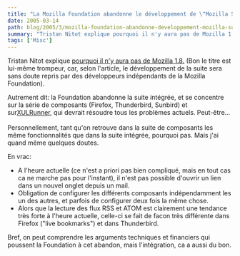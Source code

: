 ```yaml
---
title: "La Mozilla Foundation abandonne le développement de \"Mozilla Suite\""
date: 2005-03-14
path: blog/2005/3/mozilla-foundation-abandonne-developpement-mozilla-suite
summary: "Tristan Nitot explique pourquoi il n'y aura pas de Mozilla 1.8."
tags: ['Misc']
---
```


Tristan Nitot explique <a href="http://standblog.org/blog/2005/03/11/93114053-pourquoi-il-ny-aura-pas-de-mozilla-18">
pourquoi il n'y aura pas de Mozilla 1.8.</a> (Bon le titre est lui-m&#234;me 
trompeur, car, selon l'article, le d&#233;veloppement de la suite sera sans doute 
repris par des d&#233;veloppeurs ind&#233;pendants de la Mozilla Foundation).

Autrement dit: la Foundation abandonne la suite int&#233;gr&#233;e, et se concentre 
sur la s&#233;rie de composants (Firefox, Thunderbird, Sunbird) et sur<a href="http://wiki.mozilla.org/index.php/XUL:Xul_Runner">XULRunner</a>, qui 
devrait r&#233;soudre tous les probl&#232;mes actuels. Peut-&#234;tre...<br><br> 
Personnellement, tant qu'on retrouve dans la suite de composants les m&#234;me 
fonctionnalit&#233;s que dans la suite int&#233;gr&#233;e, pourquoi pas. Mais j'ai quand 
m&#234;me quelques doutes.

En vrac:

<ul>
<li>A l'heure actuelle (ce n'est a priori pas bien compliqu&#233;, mais en tout
cas ca ne marche pas pour l'instant), il n'est pas possible d'ouvrir un
lien dans un nouvel onglet depuis un mail.</li>
<li>Obligation de configurer les diff&#233;rents composants ind&#233;pendamment les
un des autres, et parfois de configurer deux fois la m&#234;me chose.</li>
<li>Alors que la lecture des flux RSS et ATOM est clairement une tendance
tr&#232;s forte &#224; l'heure actuelle, celle-ci se fait de facon tr&#232;s diff&#233;rente dans Firefox ("live bookmarks") et dans Thunderbird.</li>
</ul>

Bref, on peut comprendre les arguments techniques et financiers qui poussent 
la Foundation &#224; cet abandon, mais l'int&#233;gration, ca a aussi du bon. 

